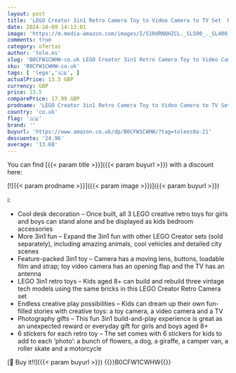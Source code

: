 ```yaml
---
layout: post
title: 'LEGO Creator 3in1 Retro Camera Toy to Video Camera to TV Set  Kids  Desk Decoration or Bedroom Accessories  Photography Gifts for Girls and Boys Aged 8 Plus Years Old Who Enjoy Creative Play 31147'
date: 2024-10-09 14:13:01
image: 'https://m.media-amazon.com/images/I/510dRNQHZCL._SL500_._SL400_.jpg'
comments: true
category: ofertas
author: 'tole.es'
slug: 'B0CFW1CWHW-co.uk LEGO Creator 3in1 Retro Camera Toy to Video Camera to...'
sku: 'B0CFW1CWHW-co.uk'
tags: [ 'lego','🇬🇧', ]
actualPrice: 13.5 GBP
currency: GBP
price: 13.5
comparePrice: 17.99 GBP
prodname: 'LEGO Creator 3in1 Retro Camera Toy to Video Camera to TV Set  Kids  Desk Decoration or Bedroom Accessories  Photography Gifts for Girls and Boys Aged 8 Plus Years Old Who Enjoy Creative Play 31147'
country: 'co.uk'
flag: '🇬🇧'
brand: ''
buyurl: 'https://www.amazon.co.uk/dp/B0CFW1CWHW/?tag=tolees0a-21'
descuento: '24.96'
average: '13.68'
---
```


You can find [{{< param title >}}]({{< param buyurl >}}) with a discount here:

[![{{< param prodname >}}]({{< param image >}})]({{< param buyurl >}})

ℹ️:

- Cool desk decoration – Once built, all 3 LEGO creative retro toys for girls and boys can stand alone and be displayed as kids bedroom accessories
- More 3in1 fun – Expand the 3in1 fun with other LEGO Creator sets (sold separately), including amazing animals, cool vehicles and detailed city scenes
- Feature-packed 3in1 toy – Camera has a moving lens, buttons, loadable film and strap; toy video camera has an opening flap and the TV has an antenna
- LEGO 3in1 retro toys – Kids aged 8+ can build and rebuild three vintage tech models using the same bricks in this LEGO Creator Retro Camera set
- Endless creative play possibilities – Kids can dream up their own fun-filled stories with creative toys: a toy camera, a video camera and a TV
- Photography gifts – This fun 3in1 build-and-play experience is great as an unexpected reward or everyday gift for girls and boys aged 8+
- 6 stickers for each retro toy – The set comes with 6 stickers for kids to add to each ‘photo’: a bunch of flowers, a dog, a giraffe, a camper van, a roller skate and a motorcycle

[🛒 Buy it!!]({{< param buyurl >}})
{{<world>}}B0CFW1CWHW{{</world>}}

